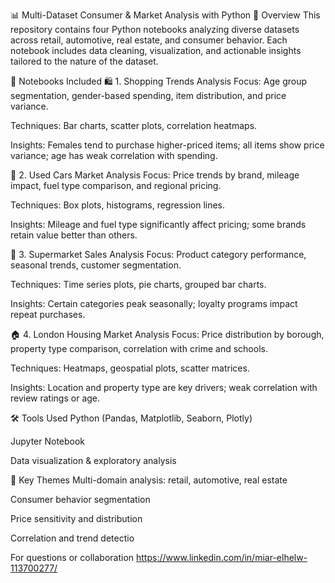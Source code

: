 📊 Multi-Dataset Consumer & Market Analysis with Python
🧠 Overview
This repository contains four Python notebooks analyzing diverse datasets across retail, automotive, real estate, and consumer behavior. Each notebook includes data cleaning, visualization, and actionable insights tailored to the nature of the dataset.

📁 Notebooks Included
🛍️ 1. Shopping Trends Analysis
Focus: Age group segmentation, gender-based spending, item distribution, and price variance.

Techniques: Bar charts, scatter plots, correlation heatmaps.

Insights: Females tend to purchase higher-priced items; all items show price variance; age has weak correlation with spending.

🚗 2. Used Cars Market Analysis
Focus: Price trends by brand, mileage impact, fuel type comparison, and regional pricing.

Techniques: Box plots, histograms, regression lines.

Insights: Mileage and fuel type significantly affect pricing; some brands retain value better than others.

🛒 3. Supermarket Sales Analysis
Focus: Product category performance, seasonal trends, customer segmentation.

Techniques: Time series plots, pie charts, grouped bar charts.

Insights: Certain categories peak seasonally; loyalty programs impact repeat purchases.

🏠 4. London Housing Market Analysis
Focus: Price distribution by borough, property type comparison, correlation with crime and schools.

Techniques: Heatmaps, geospatial plots, scatter matrices.

Insights: Location and property type are key drivers; weak correlation with review ratings or age.

🛠 Tools Used
Python (Pandas, Matplotlib, Seaborn, Plotly)

Jupyter Notebook

Data visualization & exploratory analysis

📌 Key Themes
Multi-domain analysis: retail, automotive, real estate

Consumer behavior segmentation

Price sensitivity and distribution

Correlation and trend detectio

For questions or collaboration https://www.linkedin.com/in/miar-elhelw-113700277/
